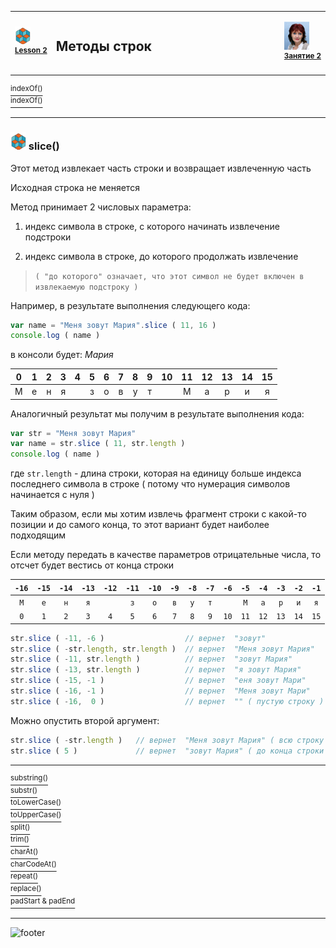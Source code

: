 [footer]: https://github.com/garevna/js-course/raw/master/images/a-level-ico.png?raw=true
[me]: https://raw.githubusercontent.com/garevna/a-level-js-lessons/master/ico/myPhoto-40.png "Ⓒ Irina Fylyppova ( garevna ) 2019"

[ico20]: https://raw.githubusercontent.com/garevna/a-level-js-lessons/master/ico/a-level-20.png
[ico25]: https://raw.githubusercontent.com/garevna/a-level-js-lessons/master/ico/a-level-25.png

[cap-20]: https://raw.githubusercontent.com/garevna/a-level-js-lessons/master/ico/coffee-20.png
[cap-25]: https://raw.githubusercontent.com/garevna/a-level-js-lessons/master/ico/coffee-25.png

[warn-25]: https://raw.githubusercontent.com/garevna/a-level-js-lessons/master/ico/warning-25.png

[link-20]: https://raw.githubusercontent.com/garevna/a-level-js-lessons/master/ico/link-20.png



<table><tr><td width="50">

![ico25] <br/><sup>[**Lesson&nbsp;2**](../lessons/lesson-02.md)</sup>
  </td>
  <td width="800"><h2>Методы строк</h2></td>
  <td>

  ![me] <br/><sup>[**Занятие&nbsp;2**](../lessons/lesson-02.md)</sup></td>
</tr></table>

[<sup>indexOf()</sup>](Strings-methods-indexOf.md)<br/>
[<sup>indexOf()</sup>](Strings-methods-indexOf.md)<br/>

___________________________________________________________________

### ![ico25] slice()

Этот метод извлекает часть строки и возвращает извлеченную часть

Исходная строка не меняется

Метод принимает 2 числовых параметра:

1) индекс символа в строке, с которого начинать извлечение подстроки

2) индекс символа в строке, до которого продолжать извлечение

> `( "до которого" означает, что этот символ не будет включен в извлекаемую подстроку )`

Например, в результате выполнения следующего кода:

```javascript
var name = "Меня зовут Мария".slice ( 11, 16 )
console.log ( name )
```

в консоли будет:     *Мария*

| 0 | 1 | 2 | 3 | 4 | 5 | 6 | 7 | 8 | 9 | 10 | 11 | 12 | 13 | 14 | 15 |
|:-:|:-:|:-:|:-:|:-:|:-:|:-:|:-:|:-:|:-:|:-:|:-:|:-:|:-:|:-:|:-:|
| М | е | н | я |   | з | о | в | у | т |   | М | а | р | и | я |

Аналогичный результат мы получим в результате выполнения кода:

```javascript
var str = "Меня зовут Мария"
var name = str.slice ( 11, str.length )
console.log ( name )
```

где `str.length` - длина строки, которая на единицу больше индекса последнего символа в строке ( потому что нумерация символов начинается с нуля )

Таким образом, если мы хотим извлечь фрагмент строки с какой-то позиции и до самого конца, то этот вариант будет наиболее подходящим

Если методу передать в качестве параметров отрицательные числа, то отсчет будет вестись от конца строки

|`-16`|`-15`|`-14`|`-13`|`-12`|`-11`|`-10`|`-9`|`-8`|`-7`|`-6`|`-5`|`-4`|`-3`|`-2`|`-1`|
|:-:|:-:|:-:|:-:|:-:|:-:|:-:|:-:|:-:|:-:|:-:|:-:|:-:|:-:|:-:|:-:|
| `М` | `е` | `н` | `я` | ` ` | `з` | `о` | `в` | `у` | `т` | ` ` | `М` | `а` | `р` | `и` | `я` |
|`0`|`1`|`2`|`3`|`4`|`5`|`6`|`7`|`8`|`9`|`10`|`11`|`12`|`13`|`14`|`15`|

```javascript
str.slice ( -11, -6 )                  // вернет  "зовут"
str.slice ( -str.length, str.length )  // вернет  "Меня зовут Мария"
str.slice ( -11, str.length )          // вернет  "зовут Мария"
str.slice ( -13, str.length )          // вернет  "я зовут Мария"
str.slice ( -15, -1 )                  // вернет  "еня зовут Мари"
str.slice ( -16, -1 )                  // вернет  "Меня зовут Мари"
str.slice ( -16,  0 )                  // вернет  "" ( пустую строку )
```

Можно опустить второй аргумент:

```javascript
str.slice ( -str.length )   // вернет  "Меня зовут Мария" ( всю строку )
str.slice ( 5 )             // вернет  "зовут Мария" ( до конца строки )
```

___________________________________________________________________

[<sup>substring()</sup>](Strings-methods-substring.md)<br/>
[<sup>substr()</sup>](Strings-methods-substr.md)<br/>
[<sup>toLowerCase()</sup>](Strings-methods-toLowerCase.md)<br/>
[<sup>toUpperCase()</sup>](Strings-methods-toUpperCase.md)<br/>
[<sup>split()</sup>](Strings-methods-split.md)<br/>
[<sup>trim()</sup>](Strings-methods-trim.md)<br/>
[<sup>charAt()</sup>](Strings-methods-charAt.md)<br/>
[<sup>charCodeAt()</sup>](Strings-methods-charCodeAt.md)<br/>
[<sup>repeat()</sup>](Strings-methods-repeat.md)<br/>
[<sup>replace()</sup>](Strings-methods-replace.md)<br/>
[<sup>padStart & padEnd</sup>](Strings-methods-padStart-padEnd.md)

___________________________________________________________________

![footer]
